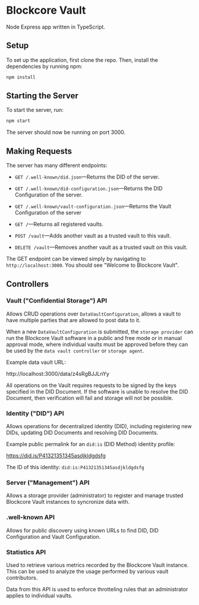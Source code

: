 # Blockcore Vault

Node Express app written in TypeScript.

## Setup

To set up the application, first clone the repo. Then, install the dependencies by running npm:

```bash
npm install
```

## Starting the Server

To start the server, run:

```bash
npm start
```

The server should now be running on port 3000.

## Making Requests

The server has many different endpoints:

- `GET /.well-known/did.json`&mdash;Returns the DID of the server.
- `GET /.well-known/did-configuration.json`&mdash;Returns the DID Configuration of the server.
- `GET /.well-known/vault-configuration.json`&mdash;Returns the Vault Configuration of the server

- `GET /`&mdash;Returns all registered vaults.
- `POST /vault`&mdash;Adds another vault as a trusted vault to this vault.
- `DELETE /vault`&mdash;Removes another vault as a trusted vault on this vault.

The GET endpoint can be viewed simply by navigating to `http://localhost:3000`. You should see "Welcome to Blockcore Vault".


## Controllers

### Vault ("Confidential Storage") API

Allows CRUD operations over `DataVaultConfiguration`, allows a vault to have multiple parties that are allowed to post data to it.

When a new `DataVaultConfiguration` is submitted, the `storage provider` can run the Blockcore Vault software in a public and free mode or in manual approval mode, where 
individual vaults must be approved before they can be used by the `data vault controller` or `storage agent`.

Example data vault URL:

http://localhost:3000/data/z4sRgBJJLnYy

All operations on the Vault requires requests to be signed by the keys specified in the DID Document. If the software is unable to resolve the DID Document, then verification will fail and storage will not be possible.

### Identity ("DID") API

Allows operations for decentralized identity (DID), including registering new DIDs, updating DID Documents and resolving DID Documents.

Example public permalink for an `did:is` (DID Method) identity profile:

https://did.is/P41321351345asdjkldgdsfg

The ID of this identity: `did:is:P41321351345asdjkldgdsfg`

### Server ("Management") API

Allows a storage provider (administrator) to register and manage trusted Blockcore Vault instances to syncronize data with.

### .well-known API

Allows for public discovery using known URLs to find DID, DID Configuration and Vault Configuration.

### Statistics API

Used to retrieve various metrics recorded by the Blockcore Vault instance. This can be used to analyze the usage performed by various vault contributors.

Data from this API is used to enforce throtteling rules that an administrator applies to individual vaults.
